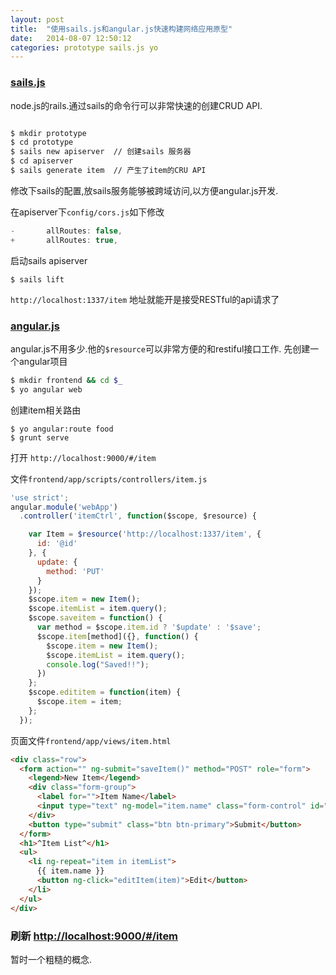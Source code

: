 ```yaml
---
layout: post
title:  "使用sails.js和angular.js快速构建网络应用原型"
date:   2014-08-07 12:50:12
categories: prototype sails.js yo
---
```


### [sails.js](http://sailsjs.org/)

node.js的rails.通过sails的命令行可以非常快速的创建CRUD API.

``` bash

$ mkdir prototype
$ cd prototype
$ sails new apiserver  // 创建sails 服务器
$ cd apiserver
$ sails generate item  // 产生了item的CRU API
```
修改下sails的配置,放sails服务能够被跨域访问,以方便angular.js开发.

在apiserver下`config/cors.js`如下修改

```javascript
-       allRoutes: false,
+       allRoutes: true,
```

启动sails apiserver
```
$ sails lift
```
`http://localhost:1337/item` 地址就能开是接受RESTful的api请求了

### [angular.js](https://angularjs.org/)

angular.js不用多少.他的`$resource`可以非常方便的和restiful接口工作.
先创建一个angular项目


```bash
$ mkdir frontend && cd $_
$ yo angular web
```

创建item相关路由
```
$ yo angular:route food
$ grunt serve
```

打开 `http://localhost:9000/#/item`

文件`frontend/app/scripts/controllers/item.js`

```js
'use strict';
angular.module('webApp')
  .controller('itemCtrl', function($scope, $resource) {

    var Item = $resource('http://localhost:1337/item', {
      id: '@id'
    }, {
      update: {
        method: 'PUT'
      }
    });
    $scope.item = new Item();
    $scope.itemList = item.query();
    $scope.saveitem = function() {
      var method = $scope.item.id ? '$update' : '$save';
      $scope.item[method]({}, function() {
        $scope.item = new Item();
        $scope.itemList = item.query();
        console.log("Saved!!");
      })
    };
    $scope.edititem = function(item) {
      $scope.item = item;
    };
  });
```

页面文件`frontend/app/views/item.html`

```html
<div class="row">
  <form action="" ng-submit="saveItem()" method="POST" role="form">
    <legend>New Item</legend>
    <div class="form-group">
      <label for="">Item Name</label>
      <input type="text" ng-model="item.name" class="form-control" id="" placeholder="Input field" />
    </div>
    <button type="submit" class="btn btn-primary">Submit</button>
  </form>
  <h1>^Item List^</h1>
  <ul>
    <li ng-repeat="item in itemList">
      {{ item.name }}
      <button ng-click="editItem(item)">Edit</button>
    </li>
  </ul>
</div>
```

### 刷新 <http://localhost:9000/#/item>

暂时一个粗糙的概念.
